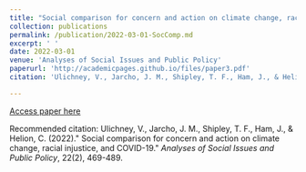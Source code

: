 ```yaml
---
title: "Social comparison for concern and action on climate change, racial injustice, and COVID-19."
collection: publications
permalink: /publication/2022-03-01-SocComp.md
excerpt: ' '
date: 2022-03-01
venue: 'Analyses of Social Issues and Public Policy'
paperurl: 'http://academicpages.github.io/files/paper3.pdf'
citation: 'Ulichney, V., Jarcho, J. M., Shipley, T. F., Ham, J., & Helion, C. (2022).&quot; Social comparison for concern and action on climate change, racial injustice, and COVID-19.&quot; <i>Analyses of Social Issues and Public Policy</i>, 22(2), 469-489.'

---
```


[Access paper here](https://doi.org/10.1111/asap.12309)

Recommended citation: Ulichney, V., Jarcho, J. M., Shipley, T. F., Ham, J., & Helion, C. (2022).&quot; Social comparison for concern and action on climate change, racial injustice, and COVID-19.&quot; <i>Analyses of Social Issues and Public Policy</i>, 22(2), 469-489.

